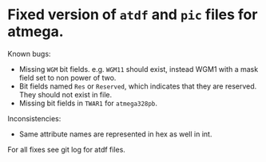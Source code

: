 # Fixed version of `atdf` and `pic` files for atmega.

Known bugs:
* Missing `WGM` bit fields. e.g. `WGM11` should exist, instead WGM1 with a mask field set to non power of two.
* Bit fields named `Res` or `Reserved`, which indicates that they are reserved. They should not exist in file.
* Missing bit fields in `TWAR1` for `atmega328pb`.

Inconsistencies:
* Same attribute names are represented in hex as well in int.

For all fixes see git log for atdf files.
